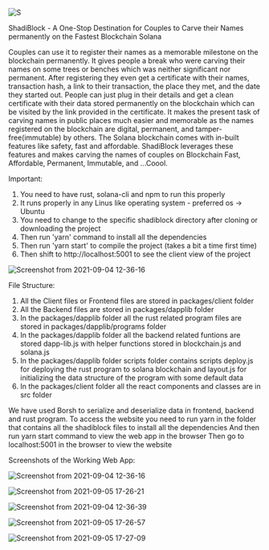 ![S](https://user-images.githubusercontent.com/42371812/132136560-5988672f-648b-4640-9b35-8820adf0b4d9.png)

ShadiBlock - A One-Stop Destination for Couples to Carve their Names permanently on the Fastest Blockchain Solana

Couples can use it to register their names as a memorable milestone on the blockchain permanently. It gives people a break who were carving their names on some trees or benches which was neither significant nor permanent. After registering they even get a certificate with their names, transaction hash, a link to their transaction, the place they met, and the date they started out. People can just plug in their details and get a clean certificate with their data stored permanently on the blockchain which can be visited by the link provided in the certificate. It makes the present task of carving names in public places much easier and memorable as the names registered on the blockchain are digital, permanent, and tamper-free(immutable) by others. The Solana blockchain comes with in-built features like safety, fast and affordable. ShadiBlock leverages these features and makes carving the names of couples on Blockchain Fast, Affordable, Permanent, Immutable, and ...Coool.

Important:
1. You need to have rust, solana-cli and npm to run this properly
2. It runs properly in any Linus like operating system - preferred os -> Ubuntu
3. You need to change to the specific shadiblock directory after cloning or downloading the project
4. Then run 'yarn' command to install all the dependencies
5. Then run 'yarn start' to compile the project (takes a bit a time first time)
6. Then shift to http://localhost:5001 to see the client view of the project


![Screenshot from 2021-09-04 12-36-16](https://user-images.githubusercontent.com/42371812/132181059-4ab18db2-5f78-4f67-b239-1948509df2c5.png)


File Structure:
1. All the Client files or Frontend files are stored in packages/client folder
2. All the Backend files are stored in packages/dapplib folder
3. In the packages/dapplib folder all the rust related program files are stored in packages/dapplib/programs folder
4. In the packages/dapplib folder all the backend related funtions are stored dapp-lib.js with helper functions stored in blockchain.js and solana.js
5. In the packages/dapplib folder scripts folder contains scripts deploy.js for deploying the rust program to solana blockchain and layout.js for initializing the data structure of the program with some default data
6. In the packages/client folder all the react components and classes are in src folder

We have used Borsh to serialize and deserialize data in frontend, backend and rust program.
To access the website you need to run yarn in the folder that contains all the shadiblock files to install all the dependencies
And then run yarn start command to view the web app in the browser
Then go to localhost:5001 in the browser to view the website

Screenshots of the Working Web App:

![Screenshot from 2021-09-04 12-36-16](https://user-images.githubusercontent.com/42371812/132181769-649b2bda-43dd-4b99-99d4-5db3889a4e1a.png)

![Screenshot from 2021-09-05 17-26-21](https://user-images.githubusercontent.com/42371812/132181786-01bee144-1a9c-4288-8026-9cbf669923a4.png)

![Screenshot from 2021-09-04 12-36-39](https://user-images.githubusercontent.com/42371812/132181794-67c1d919-b154-4cb5-b827-d2c0bb9c7ad5.png)

![Screenshot from 2021-09-05 17-26-57](https://user-images.githubusercontent.com/42371812/132181828-64198de5-5a1e-4e74-9960-edc248de2cdb.png)

![Screenshot from 2021-09-05 17-27-09](https://user-images.githubusercontent.com/42371812/132181875-c14a66fe-2a75-4080-878f-615400cddfc4.png)

